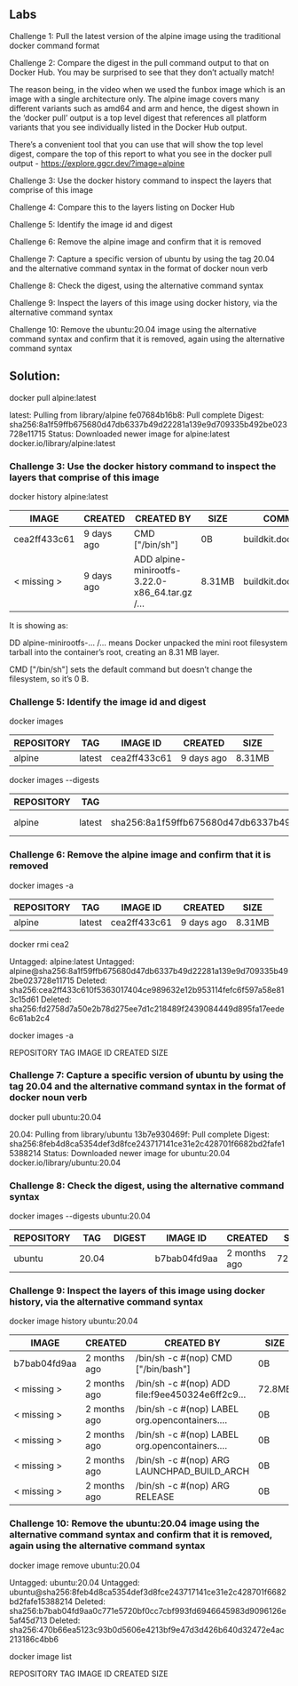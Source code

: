 ## Labs
Challenge 1: Pull the latest version of the alpine image using the traditional docker command format

Challenge 2: Compare the digest in the pull command output to that on Docker Hub. You may be surprised to see that they don’t actually match!

The reason being, in the video when we used the funbox image which is an image with a single architecture only. The alpine image covers many different variants such as amd64 and arm and hence, the digest shown in the ‘docker pull’ output is a top level digest that references all platform variants that you see individually listed in the Docker Hub output.

There’s a convenient tool that you can use that will show the top level digest, compare the top of this report to what you see in the docker pull output - https://explore.ggcr.dev/?image=alpine

Challenge 3: Use the docker history command to inspect the layers that comprise of this image

Challenge 4: Compare this to the layers listing on Docker Hub

Challenge 5: Identify the image id and digest

Challenge 6: Remove the alpine image and confirm that it is removed

Challenge 7: Capture a specific version of ubuntu by using the tag 20.04 and the alternative command syntax in the format of docker noun verb

Challenge 8: Check the digest, using the alternative command syntax

Challenge 9: Inspect the layers of this image using docker history, via the alternative command syntax

Challenge 10: Remove the ubuntu:20.04 image using the alternative command syntax and confirm that it is removed, again using the alternative command syntax

## Solution:

docker pull alpine:latest

latest: Pulling from library/alpine
fe07684b16b8: Pull complete 
Digest: sha256:8a1f59ffb675680d47db6337b49d22281a139e9d709335b492be023728e11715
Status: Downloaded newer image for alpine:latest
docker.io/library/alpine:latest

### Challenge 3: Use the docker history command to inspect the layers that comprise of this image

docker history alpine:latest

| IMAGE        |  CREATED    | CREATED BY                                    |  SIZE   |  COMMENT                |
| ------------ |  ---------- | --------------------------------------------- | ------- | ----------------------- |
| cea2ff433c61 |  9 days ago | CMD ["/bin/sh"]                               |  0B     |  buildkit.dockerfile.v0 |
| < missing >   |  9 days ago | ADD alpine-minirootfs-3.22.0-x86_64.tar.gz /… |  8.31MB |  buildkit.dockerfile.v0 |

It is showing as:

DD alpine-minirootfs-… /… means Docker unpacked the mini root filesystem tarball into the container’s root, creating an 8.31 MB layer.

CMD ["/bin/sh"] sets the default command but doesn’t change the filesystem, so it’s 0 B. 

### Challenge 5: Identify the image id and digest

docker images

| REPOSITORY  | TAG     |  IMAGE ID     |  CREATED    |  SIZE    |
| ----------- | ------- | ------------- | ----------  | -------- |
| alpine      | latest  |  cea2ff433c61 |  9 days ago |  8.31MB  |

docker images --digests

| REPOSITORY  |  TAG      |  DIGEST                                                                  |   IMAGE ID      | CREATED    |  SIZE    |
| ----------- | --------- | ------------------------------------------------------------------------ | --------------  | ---------  | -------- |
| alpine      |  latest   |  sha256:8a1f59ffb675680d47db6337b49d22281a139e9d709335b492be023728e11715 |   cea2ff433c61  | 9 days ago |  8.31MB  |

### Challenge 6: Remove the alpine image and confirm that it is removed

docker images -a

| REPOSITORY |  TAG     |  IMAGE ID     |  CREATED    |  SIZE    |
| ---------- | -------- | ------------- | ----------  | -------- |
| alpine     |  latest  |  cea2ff433c61 |  9 days ago |  8.31MB  |

docker rmi cea2

Untagged: alpine:latest
Untagged: alpine@sha256:8a1f59ffb675680d47db6337b49d22281a139e9d709335b492be023728e11715
Deleted: sha256:cea2ff433c610f5363017404ce989632e12b953114fefc6f597a58e813c15d61
Deleted: sha256:fd2758d7a50e2b78d275ee7d1c218489f2439084449d895fa17eede6c61ab2c4

docker images -a

REPOSITORY   TAG       IMAGE ID   CREATED   SIZE

### Challenge 7: Capture a specific version of ubuntu by using the tag 20.04 and the alternative command syntax in the format of docker noun verb

docker pull ubuntu:20.04

20.04: Pulling from library/ubuntu
13b7e930469f: Pull complete 
Digest: sha256:8feb4d8ca5354def3d8fce243717141ce31e2c428701f6682bd2fafe15388214
Status: Downloaded newer image for ubuntu:20.04
docker.io/library/ubuntu:20.04

### Challenge 8: Check the digest, using the alternative command syntax

docker images --digests ubuntu:20.04

| REPOSITORY  | TAG     |  DIGEST   | IMAGE ID     |  CREATED      |  SIZE    |
| ----------- | ------- | --------- | ------------ | ------------  | -------- |
| ubuntu      | 20.04   |  <none>   | b7bab04fd9aa |  2 months ago |  72.8MB  |

### Challenge 9: Inspect the layers of this image using docker history, via the alternative command syntax

docker image history ubuntu:20.04

| IMAGE        |  CREATED      |   CREATED BY                                   |   SIZE    |  COMMENT |
| ------------ | ------------  | --------------------------------------------   | --------- | -------- |
| b7bab04fd9aa |  2 months ago |  /bin/sh -c #(nop)  CMD ["/bin/bash"]          |   0B      |          |
|< missing >   |  2 months ago |  /bin/sh -c #(nop) ADD file:f9ee450324e6ff2c9… |   72.8MB  |          |
|< missing >   |  2 months ago |  /bin/sh -c #(nop)  LABEL org.opencontainers.… |   0B      |          |
|< missing >   |  2 months ago |  /bin/sh -c #(nop)  LABEL org.opencontainers.… |   0B      |          |
|< missing >   |  2 months ago |  /bin/sh -c #(nop)  ARG LAUNCHPAD_BUILD_ARCH   |   0B      |          |
|< missing >   |  2 months ago |  /bin/sh -c #(nop)  ARG RELEASE                |   0B      |          |

### Challenge 10: Remove the ubuntu:20.04 image using the alternative command syntax and confirm that it is removed, again using the alternative command syntax

docker image remove ubuntu:20.04

Untagged: ubuntu:20.04
Untagged: ubuntu@sha256:8feb4d8ca5354def3d8fce243717141ce31e2c428701f6682bd2fafe15388214
Deleted: sha256:b7bab04fd9aa0c771e5720bf0cc7cbf993fd6946645983d9096126e5af45d713
Deleted: sha256:470b66ea5123c93b0d5606e4213bf9e47d3d426b640d32472e4ac213186c4bb6

docker image list

REPOSITORY   TAG       IMAGE ID   CREATED   SIZE
